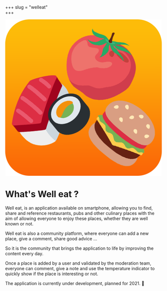 +++ 
slug = "welleat"	
+++

<img src="welleat.jpg" alt="logo2" id="logo2"/> 
 
# What's Well eat ?

Well eat, is an application available on smartphone, allowing you to find, share and reference restaurants, pubs and other culinary places with the aim of allowing everyone to enjoy these places, whether they are well known or not. 

Well eat is also a community platform, where everyone can add a new place, give a comment, share good advice ... 

So it is the community that brings the application to life by improving the content every day. 

Once a place is added by a user and validated by the moderation team, everyone can comment, give a note and use the temperature indicator to quickly show if the place is interesting or not.

The application is currently under development, planned for 2021. 🍺
